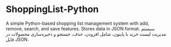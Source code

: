 # ShoppingList-Python
A simple Python-based shopping list management system with add, remove, search, and save features. Stores data in JSON format. سیستم مدیریت لیست خرید با پایتون، شامل افزودن، حذف، جستجو و ذخیره‌سازی محصولات در فایل JSON.
